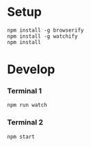 # Setup
```
npm install -g browserify
npm install -g watchify
npm install
```

# Develop
### Terminal 1
```
npm run watch
```
### Terminal 2
```
npm start
```
